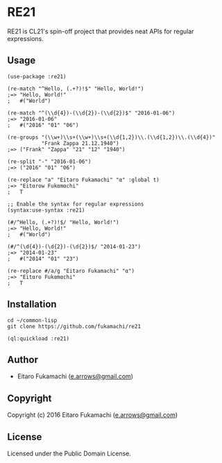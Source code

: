 # RE21

RE21 is CL21's spin-off project that provides neat APIs for regular expressions.

## Usage

```common-lisp
(use-package :re21)

(re-match "^Hello, (.+?)!$" "Hello, World!")
;=> "Hello, World!"
;   #("World")

(re-match "^(\\d{4})-(\\d{2})-(\\d{2})$" "2016-01-06")
;=> "2016-01-06"
;   #("2016" "01" "06")

(re-groups "(\\w+)\\s+(\\w+)\\s+(\\d{1,2})\\.(\\d{1,2})\\.(\\d{4})"
           "Frank Zappa 21.12.1940")
;=> ("Frank" "Zappa" "21" "12" "1940")

(re-split "-" "2016-01-06")
;=> ("2016" "01" "06")

(re-replace "a" "Eitaro Fukamachi" "α" :global t)
;=> "Eitαrow Fukαmαchi"
;   T

;; Enable the syntax for regular expressions
(syntax:use-syntax :re21)

(#/^Hello, (.+?)!$/ "Hello, World!")
;=> "Hello, World!"
;   #("World")

(#/^(\d{4})-(\d{2})-(\d{2})$/ "2014-01-23")
;=> "2014-01-23"
;   #("2014" "01" "23")

(re-replace #/a/g "Eitaro Fukamachi" "α")
;=> "Eitαro Fukαmαchi"
;   T
```

## Installation

```
cd ~/common-lisp
git clone https://github.com/fukamachi/re21
```

```common-lisp
(ql:quickload :re21)
```

## Author

* Eitaro Fukamachi (e.arrows@gmail.com)

## Copyright

Copyright (c) 2016 Eitaro Fukamachi (e.arrows@gmail.com)

## License

Licensed under the Public Domain License.
